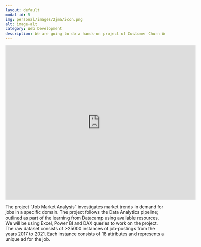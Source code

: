 ```yaml
---
layout: default
modal-id: 5
img: personal/images/2jma/icon.png
alt: image-alt
category: Web Development
description: We are going to do a hands-on project of Customer Churn Analysis for an eCommerce entity in the Telecom industry.The project is built as part of a learning course on Before we proceed any further, let’s first understand what a Customer Churn Rate means. Investopedia defines it as “the rate of attrition at which customers stop doing business with an entity. It is most commonly expressed as the percentage of service subscribers who discontinue their subscriptions within a given time period”. It is an important metric that provides an insight into the company in terms of how competitive they are in the market; possibly why there is an attrition rate in customer base; and by how much. 
---
```




<iframe title="Project_5" width="600" height="486" src="https://app.powerbi.com/view?r=eyJrIjoiZmI1MzZiNTAtYWVmOC00NTM1LWFhNjQtNzQwNGUwMjkzZGQwIiwidCI6Ijg0N2I0NjNlLWZmOTgtNGMyYy05NzRhLWZjMDUwZDIxZjNiNSJ9&embedImagePlaceholder=true&pageName=ReportSection" frameborder="0" allowFullScreen="true"></iframe>

<p> The project “Job Market Analysis” investigates market trends in demand for jobs in a specific domain. The project follows the Data Analytics pipeline; outlined as part of the learning from Datacamp using available resources. We will be using Excel, Power BI and DAX queries to work on the project. The raw dataset consists of >25000 instances of job-postings from the years 2017 to 2021. Each instance consists of 18 attributes and represents a unique ad for the job.</p>
